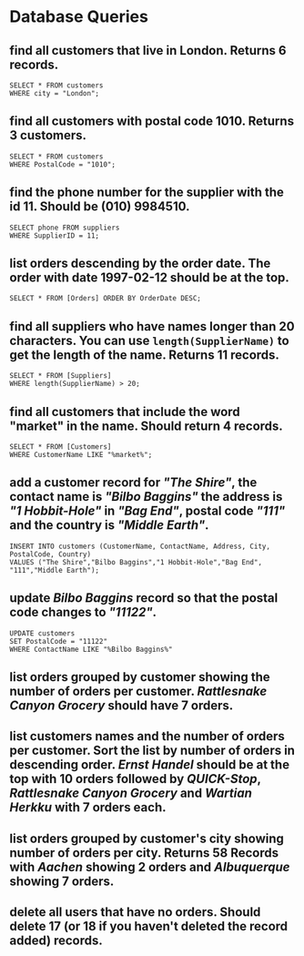 # Database Queries

## find all customers that live in London. Returns 6 records.
    SELECT * FROM customers
    WHERE city = "London";

## find all customers with postal code 1010. Returns 3 customers.
    SELECT * FROM customers
    WHERE PostalCode = "1010";

## find the phone number for the supplier with the id 11. Should be (010) 9984510.
    SELECT phone FROM suppliers
    WHERE SupplierID = 11;

## list orders descending by the order date. The order with date 1997-02-12 should be at the top.
    SELECT * FROM [Orders] ORDER BY OrderDate DESC;

## find all suppliers who have names longer than 20 characters. You can use `length(SupplierName)` to get the length of the name. Returns 11 records.
    SELECT * FROM [Suppliers]
    WHERE length(SupplierName) > 20;

## find all customers that include the word "market" in the name. Should return 4 records.
    SELECT * FROM [Customers] 
    WHERE CustomerName LIKE "%market%";

## add a customer record for _"The Shire"_, the contact name is _"Bilbo Baggins"_ the address is _"1 Hobbit-Hole"_ in _"Bag End"_, postal code _"111"_ and the country is _"Middle Earth"_.
    INSERT INTO customers (CustomerName, ContactName, Address, City, PostalCode, Country)
    VALUES ("The Shire","Bilbo Baggins","1 Hobbit-Hole","Bag End", "111","Middle Earth");

## update _Bilbo Baggins_ record so that the postal code changes to _"11122"_.
    UPDATE customers
    SET PostalCode = "11122"
    WHERE ContactName LIKE "%Bilbo Baggins%"

## list orders grouped by customer showing the number of orders per customer. _Rattlesnake Canyon Grocery_ should have 7 orders.

## list customers names and the number of orders per customer. Sort the list by number of orders in descending order. _Ernst Handel_ should be at the top with 10 orders followed by _QUICK-Stop_, _Rattlesnake Canyon Grocery_ and _Wartian Herkku_ with 7 orders each.

## list orders grouped by customer's city showing number of orders per city. Returns 58 Records with _Aachen_ showing 2 orders and _Albuquerque_ showing 7 orders.

## delete all users that have no orders. Should delete 17 (or 18 if you haven't deleted the record added) records.
